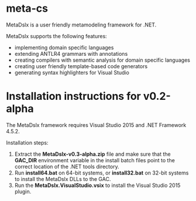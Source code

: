 # meta-cs
MetaDslx is a user friendly metamodeling framework for .NET.

MetaDslx supports the following features:
* implementing domain specific languages
* extending ANTLR4 grammars with annotations
* creating compilers with semantic analysis for domain specific languages
* creating user friendly template-based code generators
* generating syntax highlighters for Visual Studio

# Installation instructions for v0.2-alpha

The MetaDslx framework requires Visual Studio 2015 and .NET Framework 4.5.2.

Installation steps:

1. Extract the **MetaDslx-v0.3-alpha.zip** file and make sure that the **GAC_DIR** environment variable in the install batch files point to the correct location of the .NET tools directory.
2. Run **install64.bat** on 64-bit systems, or **install32.bat** on 32-bit systems to install the MetaDslx DLLs to the GAC.
3. Run the **MetaDslx.VisualStudio.vsix** to install the Visual Studio 2015 plugin.

